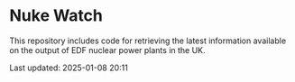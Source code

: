 # Nuke Watch

This repository includes code for retrieving the latest information available on the output of EDF nuclear power plants in the UK.

Last updated: 2025-01-08 20:11
